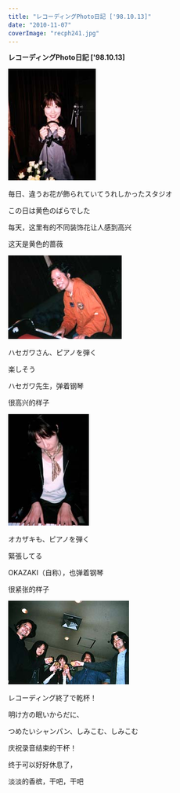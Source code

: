 ```yaml
---
title: "レコーディングPhoto日記 ['98.10.13]"
date: "2010-11-07"
coverImage: "recph241.jpg"
---
```


**レコーディングPhoto日記 \['98.10.13\]**

[![](images/recph241.jpg "recph241")](https://forritz.org/home/wp-content/uploads/2010/11/recph241.jpg)

毎日、違うお花が飾られていてうれしかったスタジオ

この日は黄色のばらでした

每天，这里有的不同装饰花让人感到高兴

这天是黄色的蔷薇

[![](images/recph242.jpg "recph242")](https://forritz.org/home/wp-content/uploads/2010/11/recph242.jpg)

ハセガワさん、ピアノを弾く

楽しそう

ハセガワ先生，弹着钢琴

很高兴的样子

[![](images/recph243.jpg "recph243")](https://forritz.org/home/wp-content/uploads/2010/11/recph243.jpg)

オカザキも、ピアノを弾く

緊張してる

OKAZAKI（自称），也弹着钢琴

很紧张的样子

[![](images/recph244.jpg "recph244")](https://forritz.org/home/wp-content/uploads/2010/11/recph244.jpg)

レコーディング終了で乾杯！

明け方の眠いからだに、

つめたいシャンパン、しみこむ、しみこむ

庆祝录音结束的干杯！

终于可以好好休息了，

淡淡的香槟，干吧，干吧
